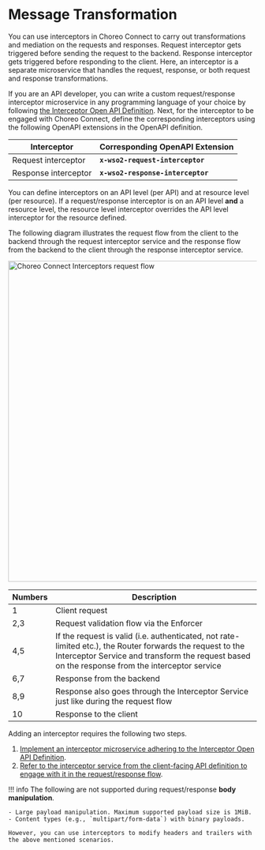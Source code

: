 # Message Transformation

You can use interceptors in Choreo Connect to carry out transformations and mediation on the requests and responses.
Request interceptor gets triggered before sending the request to the backend. Response interceptor gets triggered before
responding to the client. Here, an interceptor is a separate microservice that handles the request, response, or
both request and response transformations.

If you are an API developer, you can write a custom request/response interceptor microservice in any programming
language of your choice by following [the Interceptor Open API Definition](https://raw.githubusercontent.com/wso2/product-microgateway/v1.0.0/resources/interceptor-service-open-api.yaml).
Next, for the interceptor to be engaged with Choreo Connect, define the corresponding interceptors using the following
OpenAPI extensions in the OpenAPI definition.

| Interceptor          | Corresponding OpenAPI Extension   |
|----------------------|-----------------------------------|
| Request interceptor  | **`x-wso2-request-interceptor`**  |
| Response interceptor | **`x-wso2-response-interceptor`** |

You can define interceptors on an API level (per API) and at resource level (per resource). If a request/response
interceptor is on an API level **and** a resource level, the resource level interceptor overrides the API level
interceptor for the resource defined.

The following diagram illustrates the request flow from the client to the backend through the request interceptor service and the response flow from the backend to the client through the response interceptor service.

<img src="{{base_path}}/assets/img/deploy/mgw/interceptors-overview.png" alt="Choreo Connect Interceptors request flow" width="650px"/>

| Numbers | Description                                                                                                                                                                                                  |
|---------|--------------------------------------------------------------------------------------------------------------------------------------------------------------------------------------------------------------|
| 1       | Client request                                                                                                                                                                                               |
| 2,3     | Request validation flow via the Enforcer                                                                                                                                                                     |
| 4,5     | If the request is valid (i.e. authenticated, not rate-limited etc.), the Router forwards the request to the Interceptor Service and transform the request based on the response from the interceptor service |
| 6,7     | Response from the backend                                                                                                                                                                                    |
| 8,9     | Response also goes through the Interceptor Service just like during the request flow                                                                                                                         |
| 10      | Response to the client                                                                                                                                                                                       |

Adding an interceptor requires the following two steps.

1. [Implement an interceptor microservice adhering to the Interceptor Open API Definition]({{base_path}}/deploy-and-publish/deploy-on-gateway/choreo-connect/message-transformation/interceptor-microservice/interceptor-microservice/).
2. [Refer to the interceptor service from the client-facing API definition to engage with it in the request/response flow]({{base_path}}/deploy-and-publish/deploy-on-gateway/choreo-connect/message-transformation/defining-interceptors-in-an-open-api-definition/).

!!! info
    The following are not supported during request/response **body manipulation**.

    - Large payload manipulation. Maximum supported payload size is 1MiB.
    - Content types (e.g., `multipart/form-data`) with binary payloads.

    However, you can use interceptors to modify headers and trailers with the above mentioned scenarios.



